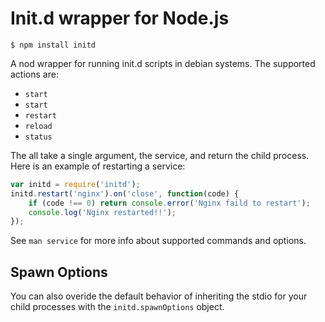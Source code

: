 # Init.d wrapper for Node.js

```
$ npm install initd
```

A nod wrapper for running init.d scripts in debian systems.  The supported actions are:

- `start`
- `start`
- `restart`
- `reload`
- `status`

The all take a single argument, the service, and return the child process.  Here is an example of restarting a service:

```javascript
var initd = require('initd');
initd.restart('nginx').on('close', function(code) {
	if (code !== 0) return console.error('Nginx faild to restart');
	console.log('Nginx restarted!!');
});
```

See `man service` for more info about supported commands and options.

## Spawn Options

You can also overide the default behavior of inheriting the stdio for your child processes with the `initd.spawnOptions` object.
